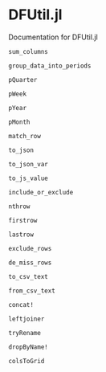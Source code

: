 # DFUtil.jl

Documentation for DFUtil.jl

```@docs
sum_columns
```

```@docs
group_data_into_periods
```

```@docs
pQuarter
```

```@docs
pWeek
```

```@docs
pYear
```

```@docs
pMonth
```

```@docs
match_row
```

```@docs
to_json
```

```@docs
to_json_var
```

```@docs
to_js_value
```

```@docs
include_or_exclude
```

```@docs
nthrow
```

```@docs
firstrow
```

```@docs
lastrow
```

```@docs
exclude_rows
```

```@docs
de_miss_rows
```

```@docs
to_csv_text
```

```@docs
from_csv_text
```

```@docs
concat!
```

```@docs
leftjoiner
```

```@docs
tryRename
```

```@docs
dropByName!
```

```@docs
colsToGrid
```